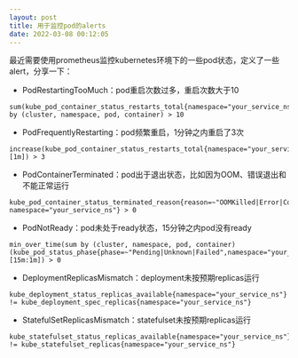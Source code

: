 ```yaml
---
layout: post
title: 用于监控pod的alerts
date: 2022-03-08 00:12:05
---
```


最近需要使用prometheus监控kubernetes环境下的一些pod状态，定义了一些alert，分享一下：


- PodRestartingTooMuch：pod重启次数过多，重启次数大于10

```
sum(kube_pod_container_status_restarts_total{namespace="your_service_ns"}) by (cluster, namespace, pod, container) > 10
```

- PodFrequentlyRestarting：pod频繁重启，1分钟之内重启了3次

```
increase(kube_pod_container_status_restarts_total{namespace="your_service_ns"}[1m]) > 3
```

- PodContainerTerminated：pod出于退出状态，比如因为OOM、错误退出和不能正常运行

```
kube_pod_container_status_terminated_reason{reason=~"OOMKilled|Error|ContainerCannotRun", namespace="your_service_ns"} > 0
```

- PodNotReady：pod未处于ready状态，15分钟之内pod没有ready

```
min_over_time(sum by (cluster, namespace, pod, container) (kube_pod_status_phase{phase=~"Pending|Unknown|Failed",namespace="your_service_ns"})[15m:1m]) > 0
```

- DeploymentReplicasMismatch：deployment未按预期replicas运行

```
kube_deployment_status_replicas_available{namespace="your_service_ns"} != kube_deployment_spec_replicas{namespace="your_service_ns"}
```

- StatefulSetReplicasMismatch：statefulset未按预期replicas运行

```
kube_statefulset_status_replicas_available{namespace="your_service_ns"} != kube_statefulset_replicas{namespace="your_service_ns"}
```
